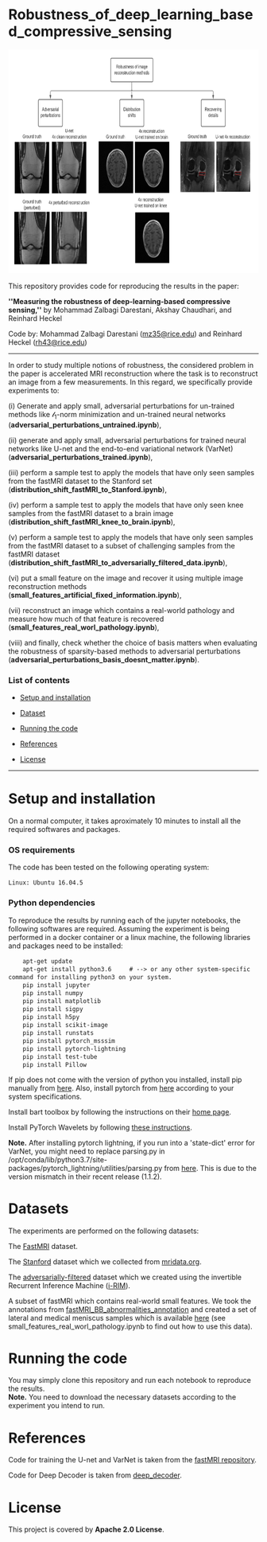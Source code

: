 # Robustness_of_deep_learning_based_compressive_sensing

<p align="center"><img src="./figures/robustness_.jpeg" width="650" height="450"></p>


This repository provides code for reproducing the results in the paper:

**''Measuring the robustness of deep-learning-based compressive sensing,''** by Mohammad Zalbagi Darestani, Akshay Chaudhari, and Reinhard Heckel

Code by: Mohammad Zalbagi Darestani (mz35@rice.edu) and Reinhard Heckel (rh43@rice.edu)

***

In order to study multiple notions of robustness, the considered problem in the paper is accelerated MRI reconstruction where the task is to reconstruct an image from a few measurements. In this regard, we specifically provide experiments to: 

(i) Generate and apply small, adversarial perturbations for un-trained methods like $\mathcal{l}_1$-norm minimization and un-trained neural networks (**adversarial_perturbations_untrained.ipynb**), 

(ii) generate and apply small, adversarial perturbations for trained neural networks like U-net and the end-to-end variational network (VarNet) (**adversarial_perturbations_trained.ipynb**),

(iii) perform a sample test to apply the models that have only seen samples from the fastMRI dataset to the Stanford set (**distribution_shift_fastMRI_to_Stanford.ipynb**), 

(iv) perform a sample test to apply the models that have only seen knee samples from the fastMRI dataset to a brain image (**distribution_shift_fastMRI_knee_to_brain.ipynb**),

(v) perform a sample test to apply the models that have only seen samples from the fastMRI dataset to a subset of challenging samples from the fastMRI dataset (**distribution_shift_fastMRI_to_adversarially_filtered_data.ipynb**),

(vi) put a small feature on the image and recover it using multiple image reconstruction methods (**small_features_artificial_fixed_information.ipynb**), 

(vii) reconstruct an image which contains a real-world pathology and measure how much of that feature is recovered (**small_features_real_worl_pathology.ipynb**),

(viii) and finally, check whether the choice of basis matters when evaluating the robustness of sparsity-based methods to adversarial perturbations (**adversarial_perturbations_basis_doesnt_matter.ipynb**).


### List of contents

* [Setup and installation](#Setup-and-installation) 

* [Dataset](#Dataset) 

* [Running the code](#Running-the-code) 

* [References](#References) 

* [License](#License)
***


# Setup and installation

On a normal computer, it takes aproximately 10 minutes to install all the required softwares and packages.


### OS requirements

The code has been tested on the following operating system:

	Linux: Ubuntu 16.04.5


### Python dependencies

To reproduce the results by running each of the jupyter notebooks, the following softwares are required. Assuming the experiment is being performed in a docker container or a linux machine, the following libraries and packages need to be installed:


        apt-get update
        apt-get install python3.6     # --> or any other system-specific command for installing python3 on your system.
		pip install jupyter
		pip install numpy
		pip install matplotlib
		pip install sigpy
		pip install h5py
		pip install scikit-image
		pip install runstats
		pip install pytorch_msssim
		pip install pytorch-lightning
		pip install test-tube
		pip install Pillow

If pip does not come with the version of python you installed, install pip manually from [here](https://ehmatthes.github.io/pcc/chapter_12/installing_pip.html). Also, install pytorch from [here](https://pytorch.org/) according to your system specifications. 

Install bart toolbox by following the instructions on their [home page](https://mrirecon.github.io/bart/).

Install PyTorch Wavelets by following [these instructions](https://pytorch-wavelets.readthedocs.io/en/latest/readme.html#installation).

**Note.** After installing pytorch lightning, if you run into a 'state-dict' error for VarNet, you might need to replace parsing.py in /opt/conda/lib/python3.7/site-packages/pytorch_lightning/utilities/parsing.py from [here](https://github.com/PyTorchLightning/PyTorch-Lightning/blob/0.8.1/pytorch_lightning/utilities/parsing.py#L96-L128). This is due to the version mismatch in their recent release (1.1.2).


# Datasets

The experiments are performed on the following datasets:

The [FastMRI](https://fastmri.org/dataset) dataset.

The [Stanford](https://rice.box.com/shared/static/4xk6nef26vk8uyes4wymtob5pbmcfdyd) dataset which we collected from [mridata.org](http://mridata.org/list?project=Stanford%20Fullysampled%203D%20FSE%20Knees).

The [adversarially-filtered](https://rice.box.com/shared/static/9h55fkst76e0k5f8te5xayy5jbysy18y) dataset which we created using the invertible Recurrent Inference Machine ([i-RIM](https://arxiv.org/pdf/1706.04008.pdf)).

A subset of fastMRI which contains real-world small features. We took the annotations from [fastMRI_BB_abnormalities_annotation](https://github.com/fcaliva/fastMRI_BB_abnormalities_annotation) and created a set of lateral and medical meniscus samples which is available [here](https://rice.box.com/shared/static/gkiwjo0z3attt2qhon97pgi0dgclr66t) (see small_features_real_worl_pathology.ipynb to find out how to use this data).


# Running the code

You may simply clone this repository and run each notebook to reproduce the results. <br>
**Note.** You need to download the necessary datasets according to the experiment you intend to run.


# References

Code for training the U-net and VarNet is taken from the [fastMRI repository](https://github.com/facebookresearch/fastMRI/tree/master/models/unet). <br>

Code for Deep Decoder is taken from [deep_decoder](https://github.com/reinhardh/supplement_deep_decoder).


# License

This project is covered by **Apache 2.0 License**.

